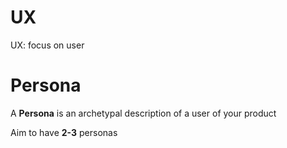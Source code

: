 # UX

UX: focus on user

# Persona
A **Persona** is an archetypal description of a user of your product

Aim to have **2-3** personas